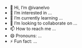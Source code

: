 - 👋 Hi, I’m @ivanelvo
- 👀 I’m interested in ...
- 🌱 I’m currently learning ...
- 💞️ I’m looking to collaborate on ...
- 📫 How to reach me ...
- 😄 Pronouns: ...
- ⚡ Fun fact: ...

<!---
ivanelvo/ivanelvo is a ✨ special ✨ repository because its `README.md` (this file) appears on your GitHub profile.
You can click the Preview link to take a look at your changes.
--->
